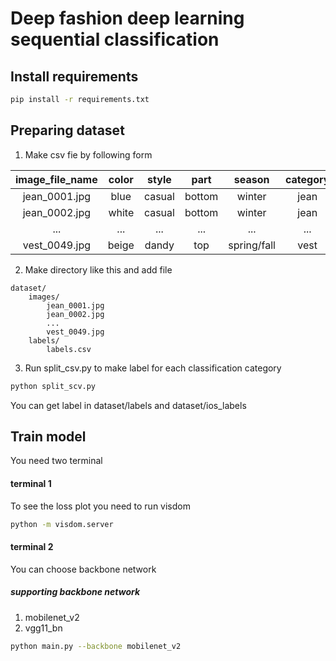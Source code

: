 # Deep fashion deep learning sequential classification

## Install requirements
```bash
pip install -r requirements.txt
```

## Preparing dataset
1. Make csv fie by following form  

| image_file_name | color | style | part | season | category |  
|:---:|:---:|:---:|:---:|:---:|:---:|  
| jean_0001.jpg	 | blue  | casual | bottom | winter | jean |  
| jean_0002.jpg	 | white | casual | bottom | winter | jean |  
| ...	 | ... | ... | ... | ... | ... |  
| vest_0049.jpg	 | beige | dandy | top | spring/fall | vest |  

2. Make directory like this and add file  
```
dataset/
    images/
        jean_0001.jpg
        jean_0002.jpg
        ...
        vest_0049.jpg
    labels/
        labels.csv
```
3. Run split_csv.py to make label for each classification category
```bash
python split_scv.py
```

You can get label in dataset/labels and dataset/ios_labels

## Train model
You need two terminal

#### terminal 1  
To see the loss plot you need to run visdom
```bash
python -m visdom.server
```

#### terminal 2
You can choose backbone network  

##### supporting backbone network
1. mobilenet_v2
2. vgg11_bn
```bash
python main.py --backbone mobilenet_v2
```
